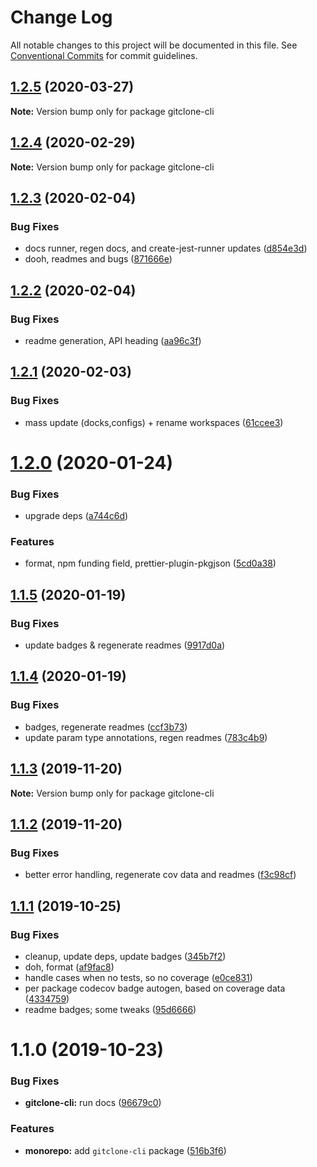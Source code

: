 # Change Log

All notable changes to this project will be documented in this file.
See [Conventional Commits](https://conventionalcommits.org) for commit guidelines.

## [1.2.5](https://github.com/tunnckoCore/opensource/compare/gitclone-cli@1.2.4...gitclone-cli@1.2.5) (2020-03-27)

**Note:** Version bump only for package gitclone-cli





## [1.2.4](https://github.com/tunnckoCore/opensource/compare/gitclone-cli@1.2.3...gitclone-cli@1.2.4) (2020-02-29)

**Note:** Version bump only for package gitclone-cli





## [1.2.3](https://github.com/tunnckoCore/opensource/compare/gitclone-cli@1.2.2...gitclone-cli@1.2.3) (2020-02-04)


### Bug Fixes

* docs runner, regen docs, and create-jest-runner updates ([d854e3d](https://github.com/tunnckoCore/opensource/commit/d854e3d335fa1d2c82d87321a07c6659fe6dcee1))
* dooh, readmes and bugs ([871666e](https://github.com/tunnckoCore/opensource/commit/871666e7eabbca6bf65cbc257311f0a46d410752))





## [1.2.2](https://github.com/tunnckoCore/opensource/compare/gitclone-cli@1.2.1...gitclone-cli@1.2.2) (2020-02-04)


### Bug Fixes

* readme generation, API heading ([aa96c3f](https://github.com/tunnckoCore/opensource/commit/aa96c3f06af5a27b0e3b4119b92a9f7978e0e251))





## [1.2.1](https://github.com/tunnckoCore/opensource/compare/gitclone-cli@1.2.0...gitclone-cli@1.2.1) (2020-02-03)


### Bug Fixes

* mass update (docks,configs) + rename workspaces ([61ccee3](https://github.com/tunnckoCore/opensource/commit/61ccee33ca1cce122de9c7d6522a7a2913f65828))





# [1.2.0](https://github.com/tunnckoCore/opensource/compare/gitclone-cli@1.1.5...gitclone-cli@1.2.0) (2020-01-24)


### Bug Fixes

* upgrade deps ([a744c6d](https://github.com/tunnckoCore/opensource/commit/a744c6dbef340b51e246ecf874579a752b7aa35a))


### Features

* format, npm funding field, prettier-plugin-pkgjson ([5cd0a38](https://github.com/tunnckoCore/opensource/commit/5cd0a389a731e5634636f1a124decbaf36807824))





## [1.1.5](https://github.com/tunnckoCore/opensource/compare/gitclone-cli@1.1.4...gitclone-cli@1.1.5) (2020-01-19)


### Bug Fixes

* update badges & regenerate readmes ([9917d0a](https://github.com/tunnckoCore/opensource/commit/9917d0a8cb045e2b6f83935347d6bb35144686bc))





## [1.1.4](https://github.com/tunnckoCore/opensource/compare/gitclone-cli@1.1.3...gitclone-cli@1.1.4) (2020-01-19)


### Bug Fixes

* badges, regenerate readmes ([ccf3b73](https://github.com/tunnckoCore/opensource/commit/ccf3b73c123dc66f2b1964bb263ab9e331449d3c))
* update param type annotations, regen readmes ([783c4b9](https://github.com/tunnckoCore/opensource/commit/783c4b9ed402621ecdfbda524c0a53b30f83ae68))





## [1.1.3](https://github.com/tunnckoCore/opensource/compare/gitclone-cli@1.1.2...gitclone-cli@1.1.3) (2019-11-20)

**Note:** Version bump only for package gitclone-cli





## [1.1.2](https://github.com/tunnckoCore/opensource/compare/gitclone-cli@1.1.1...gitclone-cli@1.1.2) (2019-11-20)


### Bug Fixes

* better error handling, regenerate cov data and readmes ([f3c98cf](https://github.com/tunnckoCore/opensource/commit/f3c98cf5812cf92127f491df67f083d06235a399))





## [1.1.1](https://github.com/tunnckoCore/opensource/compare/gitclone-cli@1.1.0...gitclone-cli@1.1.1) (2019-10-25)


### Bug Fixes

* cleanup, update deps, update badges ([345b7f2](https://github.com/tunnckoCore/opensource/commit/345b7f23e39481409ddc84d37308986462ada969))
* doh, format ([af9fac8](https://github.com/tunnckoCore/opensource/commit/af9fac844fb3d43fb43d39003eec18f482b6c6aa))
* handle cases when no tests, so no coverage ([e0ce831](https://github.com/tunnckoCore/opensource/commit/e0ce8313eedbcb5e8780865ed05533b5a2190c36))
* per package codecov badge autogen, based on coverage data ([4334759](https://github.com/tunnckoCore/opensource/commit/4334759d331dfcef98f43735a356753a685b139a))
* readme badges; some tweaks ([95d6666](https://github.com/tunnckoCore/opensource/commit/95d666659a2ac29bece307d22c66b6c0e7e47683))





# 1.1.0 (2019-10-23)


### Bug Fixes

* **gitclone-cli:** run docs ([96679c0](https://github.com/tunnckoCore/opensource/commit/96679c0959a7370650b1cec901e990774b84dd89))


### Features

* **monorepo:** add `gitclone-cli` package ([516b3f6](https://github.com/tunnckoCore/opensource/commit/516b3f6d73f87dd66c9d49f52c8951e467a8d20c))

